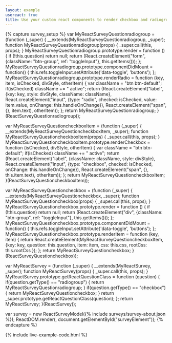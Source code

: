```yaml
---
layout: example
usereact: true
title: Use your custom react components to render checkbox and radiogroup questions. Use bootstrap buttons group.
---
```

{% capture survey_setup %}
var MyReactSurveyQuestionradiogroup = (function (_super) {
    __extends(MyReactSurveyQuestionradiogroup, _super);
    function MyReactSurveyQuestionradiogroup(props) {
        _super.call(this, props);
    }
    MyReactSurveyQuestionradiogroup.prototype.render = function () {
        if (!this.question)
            return null;
        return (React.createElement("form", {className: "btn-group", ref: "toggleInput"}, this.getItems()));
    };
    MyReactSurveyQuestionradiogroup.prototype.componentDidMount = function() {
        this.refs.toggleInput.setAttribute('data-toggle', 'buttons');
    };    
    MyReactSurveyQuestionradiogroup.prototype.renderRadio = function (key, item, isChecked, divStyle, otherItem) {
        var className = "btn btn-default";
        if(isChecked) className += " active";
        return (React.createElement("label", {key: key, style: divStyle, className: className}, 
            React.createElement("input", {type: "radio", checked: isChecked, value: item.value, onChange: this.handleOnChange}), 
            React.createElement("span", {}, item.text), 
            otherItem));
    };
    return MyReactSurveyQuestionradiogroup;
}(ReactSurveyQuestionradiogroup));

var MyReactSurveyQuestioncheckboxItem = (function (_super) {
    __extends(MyReactSurveyQuestioncheckboxItem, _super);
    function MyReactSurveyQuestioncheckboxItem(props) {
        _super.call(this, props);
    }
    MyReactSurveyQuestioncheckboxItem.prototype.renderCheckbox = function (isChecked, divStyle, otherItem) {
        var className = "btn btn-default";
        if(isChecked) className += " active";
        return (React.createElement("label", {className: className, style: divStyle}, 
            React.createElement("input", {type: "checkbox", checked: isChecked, onChange: this.handleOnChange}), 
            React.createElement("span", {}, this.item.text), 
            otherItem));
    };
    return MyReactSurveyQuestioncheckboxItem;
}(ReactSurveyQuestioncheckboxItem));

var MyReactSurveyQuestioncheckbox = (function (_super) {
    __extends(MyReactSurveyQuestioncheckbox, _super);
    function MyReactSurveyQuestioncheckbox(props) {
        _super.call(this, props);
    }
    MyReactSurveyQuestioncheckbox.prototype.render = function () {
        if (!this.question)
            return null;
        return (React.createElement("div", {className: "btn-group", ref: "toggleInput"}, this.getItems()));
    };
    MyReactSurveyQuestioncheckbox.prototype.componentDidMount = function() {
        this.refs.toggleInput.setAttribute('data-toggle', 'buttons');
    };    
    MyReactSurveyQuestioncheckbox.prototype.renderItem = function (key, item) {
        return React.createElement(MyReactSurveyQuestioncheckboxItem, {key: key, question: this.question, item: item, css: this.css, rootCss: this.rootCss });
    };
    return MyReactSurveyQuestioncheckbox;
}(ReactSurveyQuestioncheckbox));

var MyReactSurvey = (function (_super) {
    __extends(MyReactSurvey, _super);
    function MyReactSurvey(props) {
        _super.call(this, props);
    }
    MyReactSurvey.prototype.getReactQuestionClass = function (question) {
        if(question.getType() == "radiogroup") {
            return MyReactSurveyQuestionradiogroup;
        }
        if(question.getType() == "checkbox") {
            return MyReactSurveyQuestioncheckbox;
        }
        return _super.prototype.getReactQuestionClass(question);
    };
    return MyReactSurvey;
}(ReactSurvey));

var survey = new ReactSurveyModel({% include surveys/survey-about.json %});
ReactDOM.render(<MyReactSurvey model={survey} />, document.getElementById("surveyElement"));
{% endcapture %}

{% include live-example-code.html %}
